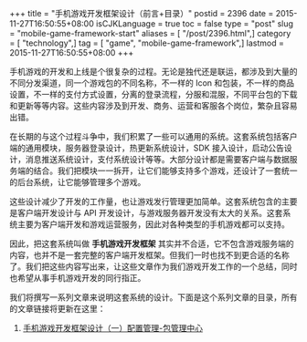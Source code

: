 +++
title = "手机游戏开发框架设计（前言+目录）"
postid = 2396
date = 2015-11-27T16:50:55+08:00
isCJKLanguage = true
toc = false
type = "post"
slug = "mobile-game-framework-start"
aliases = [ "/post/2396.html",]
category = [ "technology",]
tag = [ "game", "mobile-game-framework",]
lastmod = 2015-11-27T16:50:55+08:00
+++


手机游戏的开发和上线是个很复杂的过程。无论是独代还是联运，都涉及到大量的不同分发渠道，同一个游戏包的不同名称，不一样的 Icon 和包装，不一样的商品设置，不一样的支付方式设置，分离的登录流程，分服和混服，不同平台包的下载和更新等等内容。这些内容涉及到开发、商务、运营和客服各个岗位，繁杂且容易出错。

在长期的与这个过程斗争中，我们积累了一些可以通用的系统。这套系统包括客户端的通用模块，服务器登录设计，热更新系统设计，SDK 接入设计，启动公告设计，消息推送系统设计，支付系统设计等等。大部分设计都是需要客户端与数据服务端的结合。我们把模块一一拆开，让它们能够支持多个游戏，还设计了一套统一的后台系统，让它能够管理多个游戏。

这些设计减少了开发的工作量，也让游戏发行管理更加简单。这套系统包含的主要是客户端开发设计与 API 开发设计，与游戏服务器开发没有太大的关系。这套系统主要为客户端开发和游戏运营服务，因此对各种类型的手机游戏都可以支持。

因此，把这套系统叫做 **手机游戏开发框架** 其实并不合适，它不包含游戏服务端的内容，也并不是一套完整的客户端开发框架。但我们一时也找不到更合适的名称了。我们把这些内容写出来，让这些文章作为我们游戏开发工作的一个总结，同时也希望从事手机游戏开发的同行指正。

我们将撰写一系列文章来说明这套系统的设计。下面是这个系列文章的目录，所有的文章链接将更新在这里： <!--more-->

1. [手机游戏开发框架设计（一）配置管理-包管理中心][1]

[1]: https://blog.zengrong.net/post/2399.html
